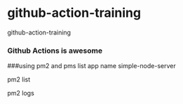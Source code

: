 # github-action-training
github-action-training

### Github Actions is awesome


###using pm2 and pms list
app name simple-node-server 

pm2 list

pm2 logs <pid>

